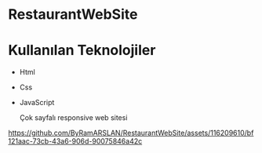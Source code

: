 # RestaurantWebSite

# Kullanılan Teknolojiler
- Html
- Css
- JavaScript

  Çok sayfalı responsive web sitesi

https://github.com/ByRamARSLAN/RestaurantWebSite/assets/116209610/bf121aac-73cb-43a6-906d-90075846a42c

